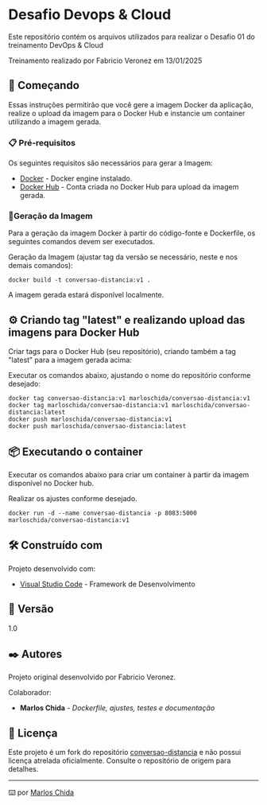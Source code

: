 # Desafio Devops & Cloud

Este repositório contém os arquivos utilizados para realizar o Desafio 01 do treinamento DevOps & Cloud

Treinamento realizado por Fabricio Veronez em 13/01/2025

## 🚀 Começando

Essas instruções permitirão que você gere a imagem Docker da aplicação, realize o upload da imagem para o Docker Hub e instancie um container utilizando a imagem gerada.


### 📋 Pré-requisitos

Os seguintes requisitos são necessários para gerar a Imagem:
* [Docker](https://docker.com) - Docker engine instalado.
* [Docker Hub](https://hub.docker.com/) - Conta criada no Docker Hub para upload da imagem gerada.

### 🔧Geração da Imagem 

Para a geração da imagem Docker à partir do código-fonte e Dockerfile, os seguintes comandos devem ser executados.

Geração da Imagem (ajustar tag da versão se necessário, neste e nos demais comandos):

```
docker build -t conversao-distancia:v1 .
```

A imagem gerada estará disponível localmente.

## ⚙️ Criando tag "latest" e realizando upload das imagens para Docker Hub

Criar tags para o Docker Hub (seu repositório), criando também a tag  "latest" para a imagem gerada acima:

Executar os comandos abaixo, ajustando o nome do repositório conforme desejado:

```
docker tag conversao-distancia:v1 marloschida/conversao-distancia:v1
docker tag marloschida/conversao-distancia:v1 marloschida/conversao-distancia:latest
docker push marloschida/conversao-distancia:v1
docker push marloschida/conversao-distancia:latest
```

## 📦 Executando o container

Executar os comandos abaixo para criar um container à partir da imagem disponível no Docker hub.

Realizar os ajustes conforme desejado.
```
docker run -d --name conversao-distancia -p 8083:5000 marloschida/conversao-distancia:v1
```


## 🛠️ Construído com

Projeto desenvolvido com:

* [Visual Studio Code](https://code.visualstudio.com/) - Framework de Desenvolvimento


## 📌 Versão

1.0

## ✒️ Autores

Projeto original desenvolvido por Fabricio Veronez.

Colaborador:

* **Marlos Chida** - *Dockerfile, ajustes, testes e documentação* 


## 📄 Licença

Este projeto é um fork do repositório [conversao-distancia](https://github.com/KubeDev/conversao-distancia)  e não possui licença atrelada oficialmente. Consulte o repositório de origem para detalhes.

---
⌨️ por [Marlos Chida](mailto:marlos.chida@qriar.com?subject=DevOps)
